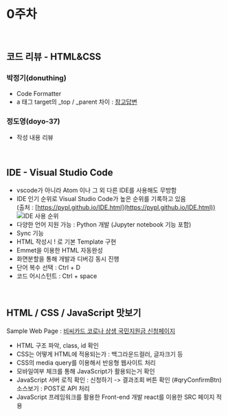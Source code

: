 # 0주차

<br>

## 코드 리뷰 - HTML&CSS

### 박정기(donuthing)

- Code Formatter
- a 태그 target의 \_top / \_parent 차이 : [참고답변](https://m.kin.naver.com/mobile/qna/detail.nhn?d1id=1&dirId=1040205&docId=322364609&qb=aHRtbA==&enc=utf8&section=kin.qna&rank=899&search_sort=0&spq=0)

### 정도영(doyo-37)

- 작성 내용 리뷰

<br>

## IDE - Visual Studio Code

- vscode가 아니라 Atom 이나 그 외 다른 IDE를 사용해도 무방함
- IDE 인기 순위로 Visual Studio Code가 높은 순위를 기록하고 있음  
  (출처 : [https://pypl.github.io/IDE.html](https://pypl.github.io/IDE.html))
  ![IDE 사용 순위](https://s3-us-east-2.amazonaws.com/blog-ghost-prod/2021/02/best-javascript-ide20.jpg 'Best IDE 2020')
- 다양한 언어 지원 가능 : Python 개발 (Jupyter notebook 기능 포함)
- Sync 기능
- HTML 작성시 ! 로 기본 Template 구현
- Emmet을 이용한 HTML 자동완성
- 화면분할을 통해 개발과 디버깅 동시 진행
- 단어 복수 선택 : Ctrl + D
- 코드 어시스턴트 : Ctrl + space

<br>

## HTML / CSS / JavaScript 맛보기

Sample Web Page : [비씨카드 코로나 상생 국민지원금 신청페이지](https://go.bccard.com)

- HTML 구조 파악, class, id 확인
- CSS는 어떻게 HTML에 적용되는가 : 백그라운드컬러, 글자크기 등
- CSS의 media query를 이용해서 반응형 웹사이트 처리
- 모바일여부 체크를 통해 JavaScript가 활용되는거 확인
- JavaScript 서버 로직 확인 : 신청하기 -> 결과조회 버튼 확인 (#qryConfirmBtn) 소스보기 : POST로 API 처리
- JavaScript 프레임워크를 활용한 Front-end 개발 react를 이용한 SRC 페이지 적용
